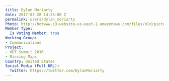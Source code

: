```yaml
---
title: Dylan Moriarty
date: 2017-02-28 14:25:00 Z
permalink: users/dylan_moriarty
Photo: http://hotwww.s3-website-us-east-1.amazonaws.com/files/old/pictures/picture-385-1488293671.jpg
Member Type:
  Is Voting Member: true
Working Group:
- Communications
Project:
- HOT Summit 2016
- Missing Maps
Country: United States
Social Media (Full URL):
  Twitter: https://twitter.com/DylanMoriarty
---
```


